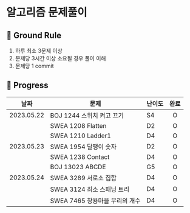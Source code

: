 # 알고리즘 문제풀이

## 🤙 Ground Rule

1. 하루 최소 3문제 이상
2. 문제당 3시간 이상 소요될 경우 풀이 이해
3. 문제당 1 commit

## 📅 Progress

| 날짜       | 문제                           | 난이도 | 완료 |
| ---------- | ------------------------------ | ------ | :--: |
| 2023.05.22 | BOJ 1244 스위치 켜고 끄기      | S4     |  O   |
|            | SWEA 1208 Flatten              | D2     |  O   |
|            | SWEA 1210 Ladder1              | D4     |  O   |
| 2023.05.23 | SWEA 1954 달팽이 숫자          | D2     |  O   |
|            | SWEA 1238 Contact              | D4     |  O   |
|            | BOJ 13023 ABCDE                | G5     |  O   |
| 2023.05.24 | SWEA 3289 서로소 집합          | D4     |  O   |
|            | SWEA 3124 최소 스패닝 트리     | D4     |  O   |
|            | SWEA 7465 창용마을 무리의 개수 | D4     |  O   |
